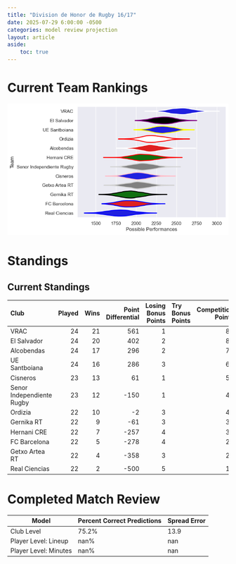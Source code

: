 ```yaml
---  
title: "Division de Honor de Rugby 16/17"  
date: 2025-07-29 6:00:00 -0500  
categories: model review projection  
layout: article  
aside:  
    toc: true  
---
```

# Current Team Rankings


![Club Rankings](plots/rankings_Division_de_Honor_de_Rugby_1617.png)
# Standings

## Current Standings


| Club                      |   Played |   Wins |   Point Differential |   Losing Bonus Points | Try Bonus Points   |   Competition Points |
|:--------------------------|---------:|-------:|---------------------:|----------------------:|:-------------------|---------------------:|
| VRAC                      |       24 |     21 |                  561 |                     1 |                    |                   85 |
| El Salvador               |       24 |     20 |                  402 |                     2 |                    |                   82 |
| Alcobendas                |       24 |     17 |                  296 |                     2 |                    |                   70 |
| UE Santboiana             |       24 |     16 |                  286 |                     3 |                    |                   67 |
| Cisneros                  |       23 |     13 |                   61 |                     1 |                    |                   53 |
| Senor Independiente Rugby |       23 |     12 |                 -150 |                     1 |                    |                   49 |
| Ordizia                   |       22 |     10 |                   -2 |                     3 |                    |                   43 |
| Gernika RT                |       22 |      9 |                  -61 |                     3 |                    |                   39 |
| Hernani CRE               |       22 |      7 |                 -257 |                     4 |                    |                   32 |
| FC Barcelona              |       22 |      5 |                 -278 |                     4 |                    |                   24 |
| Getxo Artea RT            |       22 |      4 |                 -358 |                     3 |                    |                   21 |
| Real Ciencias             |       22 |      2 |                 -500 |                     5 |                    |                   15 |



# Completed Match Review


| Model | Percent Correct Predictions | Spread Error |
| ------ | ------ | ------ |
| Club Level | 75.2% | 13.9 |
| Player Level: Lineup | nan% | nan |
| Player Level: Minutes | nan% | nan |

